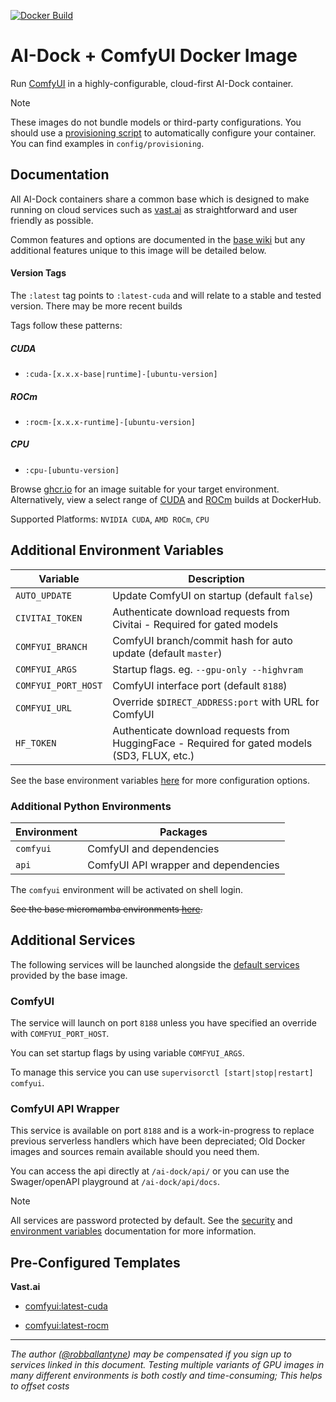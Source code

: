 [![Docker Build](https://github.com/ai-dock/comfyui/actions/workflows/docker-build.yml/badge.svg)](https://github.com/ai-dock/comfyui/actions/workflows/docker-build.yml)

# AI-Dock + ComfyUI Docker Image

Run [ComfyUI](https://github.com/comfyanonymous/ComfyUI) in a highly-configurable, cloud-first AI-Dock container.

>[!NOTE]
>These images do not bundle models or third-party configurations. You should use a [provisioning script](https://github.com/ai-dock/base-image/wiki/4.0-Running-the-Image#provisioning-script) to automatically configure your container. You can find examples in `config/provisioning`.

## Documentation

All AI-Dock containers share a common base which is designed to make running on cloud services such as [vast.ai](https://link.ai-dock.org/vast.ai) as straightforward and user friendly as possible.

Common features and options are documented in the [base wiki](https://github.com/ai-dock/base-image/wiki) but any additional features unique to this image will be detailed below.

#### Version Tags

The `:latest` tag points to `:latest-cuda` and will relate to a stable and tested version.  There may be more recent builds

Tags follow these patterns:

##### _CUDA_
- `:cuda-[x.x.x-base|runtime]-[ubuntu-version]`

##### _ROCm_
- `:rocm-[x.x.x-runtime]-[ubuntu-version]`

##### _CPU_
- `:cpu-[ubuntu-version]`


Browse [ghcr.io](https://github.com/ai-dock/comfyui/pkgs/container/comfyui) for an image suitable for your target environment. Alternatively, view a select range of [CUDA](https://hub.docker.com/r/aidockorg/comfyui-cuda) and [ROCm](https://hub.docker.com/r/aidockorg/comfyui-rocm) builds at DockerHub.


Supported Platforms: `NVIDIA CUDA`, `AMD ROCm`, `CPU`

## Additional Environment Variables

| Variable                 | Description |
| ------------------------ | ----------- |
| `AUTO_UPDATE`            | Update ComfyUI on startup (default `false`) |
| `CIVITAI_TOKEN`          | Authenticate download requests from Civitai - Required for gated models |
| `COMFYUI_BRANCH`         | ComfyUI branch/commit hash for auto update (default `master`) |
| `COMFYUI_ARGS`           | Startup flags. eg. `--gpu-only --highvram` |
| `COMFYUI_PORT_HOST`      | ComfyUI interface port (default `8188`) |
| `COMFYUI_URL`            | Override `$DIRECT_ADDRESS:port` with URL for ComfyUI |
| `HF_TOKEN`               | Authenticate download requests from HuggingFace - Required for gated models (SD3, FLUX, etc.) |

See the base environment variables [here](https://github.com/ai-dock/base-image/wiki/2.0-Environment-Variables) for more configuration options.

### Additional Python Environments

| Environment    | Packages |
| -------------- | ----------------------------------------- |
| `comfyui`      | ComfyUI and dependencies |
| `api`          | ComfyUI API wrapper and dependencies |


The `comfyui` environment will be activated on shell login.

~~See the base micromamba environments [here](https://github.com/ai-dock/base-image/wiki/1.0-Included-Software#installed-micromamba-environments).~~

## Additional Services

The following services will be launched alongside the [default services](https://github.com/ai-dock/base-image/wiki/1.0-Included-Software) provided by the base image.

### ComfyUI

The service will launch on port `8188` unless you have specified an override with `COMFYUI_PORT_HOST`.

You can set startup flags by using variable `COMFYUI_ARGS`.

To manage this service you can use `supervisorctl [start|stop|restart] comfyui`.


### ComfyUI API Wrapper

This service is available on port `8188` and is a work-in-progress to replace previous serverless handlers which have been depreciated; Old Docker images and sources remain available should you need them.

You can access the api directly at `/ai-dock/api/` or you can use the Swager/openAPI playground at `/ai-dock/api/docs`.

>[!NOTE]
>All services are password protected by default. See the [security](https://github.com/ai-dock/base-image/wiki#security) and [environment variables](https://github.com/ai-dock/base-image/wiki/2.0-Environment-Variables) documentation for more information.

## Pre-Configured Templates

**Vast.​ai**

- [comfyui:latest-cuda](https://link.ai-dock.org/template-vast-comfyui)

- [comfyui:latest-rocm](https://link.ai-dock.org/template-vast-comfyui-rocm)

---

_The author ([@robballantyne](https://github.com/robballantyne)) may be compensated if you sign up to services linked in this document. Testing multiple variants of GPU images in many different environments is both costly and time-consuming; This helps to offset costs_
